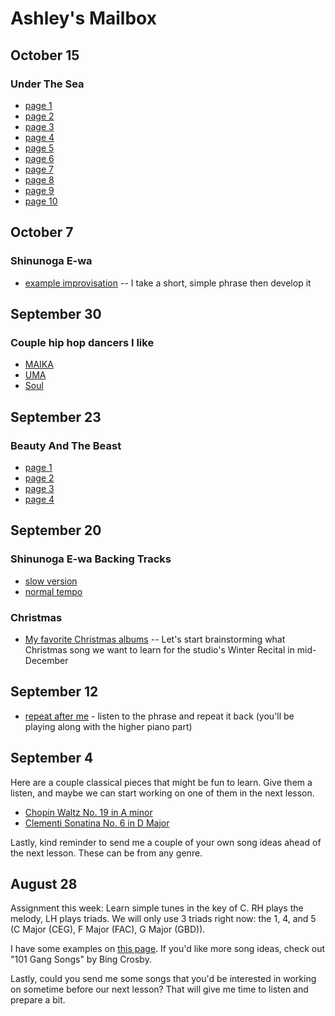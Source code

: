 # Ashley's Mailbox

## October 15
### Under The Sea
- [page 1](./mermaid1.jpg)
- [page 2](./mermaid2.jpg)
- [page 3](./mermaid3.jpg)
- [page 4](./mermaid4.jpg)
- [page 5](./mermaid5.jpg)
- [page 6](./mermaid6.jpg)
- [page 7](./mermaid7.jpg)
- [page 8](./mermaid8.jpg)
- [page 9](./mermaid9.jpg)
- [page 10](./mermaid10.jpg)

## October 7
### Shinunoga E-wa
- [example improvisation](./example.mp3) -- I take a short, simple phrase then develop it

## September 30
### Couple hip hop dancers I like
- [MAIKA](https://www.youtube.com/watch?v=btYMEt8kJy0)
- [UMA](https://www.youtube.com/watch?v=MLovWSWlk_o)
- [Soul](https://www.youtube.com/watch?v=OQcFyzb66Xs)

## September 23
### Beauty And The Beast
- [page 1](./p1.jpg)
- [page 2](./p2.jpg)
- [page 3](./p3.jpg)
- [page 4](./p4.jpg)

## September 20
### Shinunoga E-wa Backing Tracks
- [slow version](./slow.mp3)
- [normal tempo](./fast.mp3)

### Christmas
- [My favorite Christmas albums](/christmas) -- Let's start brainstorming what Christmas song we want to learn for the studio's Winter Recital in mid-December


## September 12
- [repeat after me](./911.mp3) - listen to the phrase and repeat it back (you'll be playing along with the higher piano part)

## September 4

Here are a couple classical pieces that might be fun to learn. Give them a listen, and maybe we can start working on one of them in the next lesson.

- [Chopin Waltz No. 19 in A minor](https://www.youtube.com/watch?v=n-voZrgjUVc)
- [Clementi Sonatina No. 6 in D Major](https://www.youtube.com/watch?v=oDlsG7C5PEs)

Lastly, kind reminder to send me a couple of your own song ideas ahead of the next lesson. These can be from any genre.

## August 28

Assignment this week: Learn simple tunes in the key of C. RH plays the melody, LH plays triads. We will only use 3 triads right now: the 1, 4, and 5 (C Major (CEG), F Major (FAC), G Major (GBD)).

I have some examples on [this page](/simple). If you'd like more song ideas, check out "101 Gang Songs" by Bing Crosby.

Lastly, could you send me some songs that you'd be interested in working on sometime before our next lesson? That will give me time to listen and prepare a bit.
